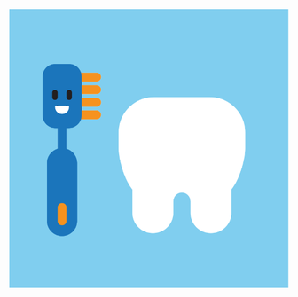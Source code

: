 <img src='https://raw.githubusercontent.com/MumukiProject/mumuki-guia-puzzle-rompecabezas-kinder/master/assets/diente2-01_1604601133705.svg'>